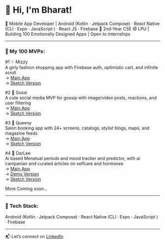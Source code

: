 # 👋 Hi, I'm Bharat!

🚀 Mobile App Developer | Android (Kotlin · Jetpack Compose) · React Native (CLI · Expo · JavaScript ) · React JS · Firebase
📍 2nd-Year CSE @ LPU | Building 100 Emotionally Designed Apps | Open to Internships  

---

### 🌸 My 100 MVPs:

#1 ✨ Mizzy  
A girly fashion shopping app with Firebase auth, optimistic cart, and infinite scroll  
→ [Main App](https://github.com/bharat2005/mizzy-app)  
→ [Sketch Version](https://github.com/bharat2005/app-1-mizzy)

#2 💬 Gossi  
A cute social media MVP for gossip with image/video posts, reactions, and user filtering  
→ [Main App](https://github.com/bharat2005/gossii-app)  
→ [Sketch Version](https://github.com/bharat2005/app-2-gossii)

#3 👑 Queeny  
Salon booking app with 24+ screens, catalogs, stylist blogs, maps, and magazine feeds  
→ [Main App](https://github.com/bharat2005/queeny-app)  
→ [Sketch Version](https://github.com/bharat2005/app-3-queeny)

#4 💮 DarLee  
Ai based Menstual periods and mood tracker and predictor, with ai campanian and curated articles on selfcare and hormones  
→ [Main App](https://github.com/bharat2005/darlee-app)  
→ [Demo Version](https://github.com/bharat2005/darlee-app-demo)  
→ [Sketch Version](https://github.com/bharat2005/app-4-darlee)  


More Coming soon...

---

### 🔧 Tech Stack:
Android (Kotlin · Jetpack Compose) · React Native (CLI · Expo · JavaScript ) · Firebase

---

📬 Let’s connect on [LinkedIn](https://www.linkedin.com/in/bharat-deshmukh-300950315)

